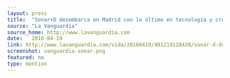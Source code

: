 ```yaml
---
layout: press
title:  "Sonar+D desembarca en Madrid con lo último en tecnología y creatividad"
source: "La Vanguardia"
source_home: http://www.lavanguardia.com
date:   2016-04-19
link: http://www.lavanguardia.com/vida/20160419/401219128428/sonar-d-desembarca-en-madrid-con-lo-ultimo-en-tecnologia-y-creatividad.html
screenshot: vanguardia-sonar.png
featured: no
type: mention
---
```


